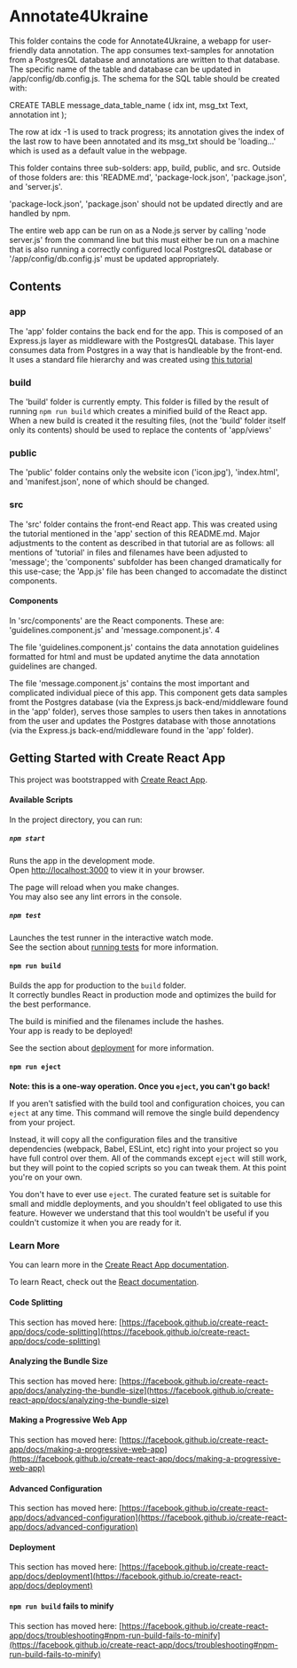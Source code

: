 # Annotate4Ukraine

This folder contains the code for Annotate4Ukraine, a webapp for user-friendly data annotation. The app consumes text-samples for annotation from a PostgresQL database and annotations are written to that database. The specific name of the table and database can be updated in /app/config/db.config.js. The schema for the SQL table should be created with:


CREATE TABLE message_data_table_name (
    idx int,
    msg_txt Text,
    annotation int
);

The row at idx -1 is used to track progress; its annotation gives the index of the last row to have been annotated and its msg_txt should be 'loading...' which is used as a default value in the webpage.

This folder contains three sub-solders: app, build, public, and src. Outside of those folders are: this 'README.md', 'package-lock.json', 'package.json', and 'server.js'.

'package-lock.json', 'package.json' should not be updated directly and are handled by npm.

The entire web app can be run on as a Node.js server by calling 'node server.js' from the command line but this must either be run on a machine that is also running a correctly configured local PostgresQL database or '/app/config/db.config.js' must be updated appropriately.

## Contents

### app
The 'app' folder contains the back end for the app. This is composed of an Express.js layer as middleware with the PostgresQL database. This layer consumes data from Postgres in a way that is handleable by the front-end. It uses a standard file hierarchy and was created using [this tutorial](https://www.bezkoder.com/react-node-express-postgresql/)

### build
The 'build' folder is currently empty. This folder is filled by the result of running `npm run build` which creates a minified build of the React app. When a new build is created it the resulting files, (not the 'build' folder itself only its contents) should be used to replace the contents of 'app/views'

### public
The 'public' folder contains only the website icon ('icon.jpg'), 'index.html', and 'manifest.json', none of which should be changed.

### src
The 'src' folder contains the front-end React app. This was created using the tutorial mentioned in the 'app' section of this README.md. Major adjustments to the content as described in that tutorial are as follows: all mentions of 'tutorial' in files and filenames have been adjusted to 'message'; the 'components' subfolder has been changed dramatically for this use-case; the 'App.js' file has been changed to accomadate the distinct components.

#### Components
In 'src/components' are the React components. These are: 'guidelines.component.js' and 'message.component.js'. 4

The file 'guidelines.component.js' contains the data annotation guidelines formatted for html and must be updated anytime the data annotation guidelines are changed. 

The file 'message.component.js' contains the most important and complicated individual piece of this app. This component gets data samples fromt the Postgres database (via the Express.js back-end/middleware found in the 'app' folder), serves those samples to users then takes in annotations from the user and updates the Postgres database with those annotations (via the Express.js back-end/middleware found in the 'app' folder).

## Getting Started with Create React App

This project was bootstrapped with [Create React App](https://github.com/facebook/create-react-app).

#### Available Scripts

In the project directory, you can run:

##### `npm start`

Runs the app in the development mode.\
Open [http://localhost:3000](http://localhost:3000) to view it in your browser.

The page will reload when you make changes.\
You may also see any lint errors in the console.

##### `npm test`

Launches the test runner in the interactive watch mode.\
See the section about [running tests](https://facebook.github.io/create-react-app/docs/running-tests) for more information.

#### `npm run build`

Builds the app for production to the `build` folder.\
It correctly bundles React in production mode and optimizes the build for the best performance.

The build is minified and the filenames include the hashes.\
Your app is ready to be deployed!

See the section about [deployment](https://facebook.github.io/create-react-app/docs/deployment) for more information.

#### `npm run eject`

**Note: this is a one-way operation. Once you `eject`, you can't go back!**

If you aren't satisfied with the build tool and configuration choices, you can `eject` at any time. This command will remove the single build dependency from your project.

Instead, it will copy all the configuration files and the transitive dependencies (webpack, Babel, ESLint, etc) right into your project so you have full control over them. All of the commands except `eject` will still work, but they will point to the copied scripts so you can tweak them. At this point you're on your own.

You don't have to ever use `eject`. The curated feature set is suitable for small and middle deployments, and you shouldn't feel obligated to use this feature. However we understand that this tool wouldn't be useful if you couldn't customize it when you are ready for it.

### Learn More

You can learn more in the [Create React App documentation](https://facebook.github.io/create-react-app/docs/getting-started).

To learn React, check out the [React documentation](https://reactjs.org/).

#### Code Splitting

This section has moved here: [https://facebook.github.io/create-react-app/docs/code-splitting](https://facebook.github.io/create-react-app/docs/code-splitting)

#### Analyzing the Bundle Size

This section has moved here: [https://facebook.github.io/create-react-app/docs/analyzing-the-bundle-size](https://facebook.github.io/create-react-app/docs/analyzing-the-bundle-size)

#### Making a Progressive Web App

This section has moved here: [https://facebook.github.io/create-react-app/docs/making-a-progressive-web-app](https://facebook.github.io/create-react-app/docs/making-a-progressive-web-app)

#### Advanced Configuration

This section has moved here: [https://facebook.github.io/create-react-app/docs/advanced-configuration](https://facebook.github.io/create-react-app/docs/advanced-configuration)

#### Deployment

This section has moved here: [https://facebook.github.io/create-react-app/docs/deployment](https://facebook.github.io/create-react-app/docs/deployment)

#### `npm run build` fails to minify

This section has moved here: [https://facebook.github.io/create-react-app/docs/troubleshooting#npm-run-build-fails-to-minify](https://facebook.github.io/create-react-app/docs/troubleshooting#npm-run-build-fails-to-minify)
